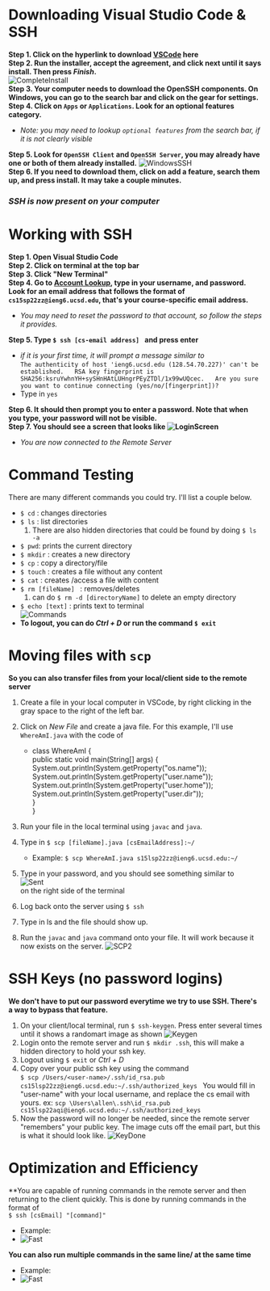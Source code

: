 # Downloading Visual Studio Code & SSH
**Step 1. Click on the hyperlink to download [VSCode](https://code.visualstudio.com/) here**  
**Step 2. Run the installer, accept the agreement, and click next until it says install. Then press _Finish_.**   
![CompleteInstall](1VSCInstallerFinish.png)  
**Step 3. Your computer needs to download the OpenSSH components. On Windows, you can go to the search bar and click on the gear for settings.**
**Step 4. Click on `Apps` or `Applications`. Look for an optional features category.**   
* _Note: you may need to lookup `optional features` from the search bar, if it is not clearly visible_  

**Step 5. Look for `OpenSSH Client` and `OpenSSH Server`, you may already have one or both of them already installed.**
![WindowsSSH](1OpenSSH.JPG)  
**Step 6. If you need to download them, click on add a feature, search them up, and press install. It may take a couple minutes.**

### _**SSH is now present on your computer**_  
    

# Working with SSH  
**Step 1. Open Visual Studio Code**  
**Step 2. Click on terminal at the top bar**  
**Step 3. Click "New Terminal"**  
**Step 4. Go to [Account Lookup](https://sdacs.ucsd.edu/~icc/index.php), type in your username, and password. Look for an email address that follows the format of `cs15sp22zz@ieng6.ucsd.edu`, that's your course-specific email address.**
* _You may need to reset the password to that account, so follow the steps it provides._ 

**Step 5. Type  `$ ssh [cs-email address] ` and press enter**   
  * _if it is your first time, it will prompt a message similar to_  
  `The authenticity of host 'ieng6.ucsd.edu (128.54.70.227)' can't be established.  
   RSA key fingerprint is SHA256:ksruYwhnYH+sySHnHAtLUHngrPEyZTDl/1x99wUQcec.  
   Are you sure you want to continue connecting
    (yes/no/[fingerprint])?`
  * Type in `yes` 

**Step 6. It should then prompt you to enter a password. Note that when you type, your password will not be visible.**  
**Step 7. You should see a screen that looks like ![LoginScreen](1SSHLoginScreen.JPG)**  
* _You are now connected to the Remote Server_

# Command Testing
There are many different commands you could try. I'll list a couple below.  
* `$ cd` : changes directories  
* `$ ls` : list directories 
  1. There are also hidden directories that could be found by doing `$ ls -a`
* `$ pwd`: prints the current directory
* `$ mkdir` : creates a new directory
* `$ cp` : copy a directory/file
* `$ touch` : creates a file without any content
* `$ cat` : creates /access a file with content 
* `$ rm [fileName] ` : removes/deletes
    1. can do `$ rm -d [directoryName]` to delete an empty directory
* `$ echo [text]` : prints text to terminal  
![Commands](1CommandTesting.JPG)  
* **To logout, you can do _Ctrl + D_ or run the command `$ exit`**

# Moving files with `scp`
**So you can also transfer files from your local/client side to the remote server** 
1. Create a file in your local computer in VSCode, by right clicking in the gray space to the right of the left bar. 
2. Click on _New File_ and create a java file. For this example, I'll use `WhereAmI.java` with the code of

    * class WhereAmI {  
    public static void main(String[] args) {   System.out.println(System.getProperty("os.name"));
    System.out.println(System.getProperty("user.name"));
    System.out.println(System.getProperty("user.home"));
    System.out.println(System.getProperty("user.dir"));  
    }  
}  
3. Run your file in the local terminal using `javac` and `java`. 
4. Type in `$ scp [fileName].java [csEmailAddress]:~/`
    * Example: `$ scp WhereAmI.java s15lsp22zz@ieng6.ucsd.edu:~/`
5. Type in your password, and you should see something similar to  
![Sent](1SCP1.JPG)  
on the right side of the terminal
6. Log back onto the server using `$ ssh`
7. Type in ls and the file should show up. 
8. Run the `javac` and `java` command onto your file. It will work because it now exists on the server. ![SCP2](1SCP2.JPG)

# SSH Keys (no password logins)
**We don't have to put our password everytime we try to use SSH. There's a way to bypass that feature.**
1. On your client/local terminal, run `$ ssh-keygen`. Press enter several times until it shows a randomart image as shown
![Keygen](1SSHKeygen.JPG)
2. Login onto the remote server and run  `$ mkdir .ssh`, this will make a hidden directory to hold your ssh key.
3. Logout using `$ exit` or _Ctrl + D_ 
4. Copy over your public ssh key using the command  
`$ scp /Users/<user-name>/.ssh/id_rsa.pub cs15lsp22zz@ieng6.ucsd.edu:~/.ssh/authorized_keys ` You would fill in "user-name" with your local username, and replace the cs email with yours. 
ex: `scp \Users\allen\.ssh\id_rsa.pub cs15lsp22aqi@ieng6.ucsd.edu:~/.ssh/authorized_keys`
5. Now the password will no longer be needed, since the remote server "remembers" your public key. The image cuts off the email part, but this is what it should look like. 
![KeyDone](1SSHKeyDone.JPG)

# Optimization and Efficiency
**You are capable of running commands in the remote server and then returning to the client quickly. This is done by running commands in the format of  
`$ ssh [csEmail] "[command]"`
* Example:   
* ![Fast](1EfficientCoding.JPG)

**You can also run multiple commands in the same line/ at the same time**  
* Example:  
*  ![Fast](1EfficientCoding2.JPG)
